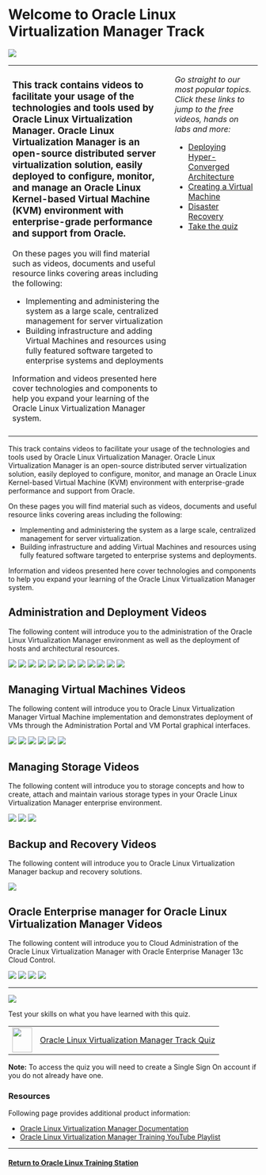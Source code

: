 
# Welcome to Oracle Linux Virtualization Manager Track

![](../common/images/OLVM-1200x200-banner.png)


<table width="1200">
<colgroup>
   <col width="900">
   <col width="300">
</colgroup>
   <tr>   
      <td>
	 <h3><b>This track contains videos to facilitate your usage of the technologies and tools used by Oracle Linux Virtualization Manager. Oracle Linux Virtualization Manager is an open-source distributed server virtualization solution, easily deployed to configure, monitor, and manage an Oracle Linux Kernel-based Virtual Machine (KVM) environment with enterprise-grade performance and support from Oracle.</b></h3>
	 <p>On these pages you will find material such as videos, documents and useful resource links covering areas including the following:</p>
    <ul>
       <li>Implementing and administering the system as a large scale, centralized management for server virtualization</li>
	    <li>Building infrastructure and adding Virtual Machines and resources using fully featured software targeted to enterprise systems and deployments</li>
     </ul>
	  <p>Information and videos presented here cover technologies and components to help you expand your learning of the Oracle Linux Virtualization Manager system.</p>
      </td>
      <td rowspan="2" valign="top"><p><i>Go straight to our most popular topics. Click these links to jump to the free videos, hands on labs and more:</i></p>
         <ul>
            <li><a href="#administration-and-deployment-videos">Deploying Hyper-Converged Architecture</a></li>
	         <li><a href="#managing-virtual-machines-videos">Creating a Virtual Machine</a></li>
            <li><a href="#backup-and-recovery-videos">Disaster Recovery</a></li>
            <li><a href="#olvm-quiz">Take the quiz</a></li>
         </ul>
      </td>
   </tr>
   <tr>   
      <td>  </td>
   </tr>
</table> 


This track contains videos to facilitate your usage of the technologies and tools used by Oracle Linux Virtualization Manager. Oracle Linux Virtualization Manager is an open-source distributed server virtualization solution, easily deployed to configure, monitor, and manage an Oracle Linux Kernel-based Virtual Machine (KVM) environment with enterprise-grade performance and support from Oracle.

On these pages you will find material such as videos, documents and useful resource links covering areas including the following:
- Implementing and administering the system as a large scale, centralized management for server virtualization.
- Building infrastructure and adding Virtual Machines and resources using fully featured software targeted to enterprise systems and deployments.

Information and videos presented here cover technologies and components to help you expand your learning of the Oracle Linux Virtualization Manager system.

## Administration and Deployment Videos
The following content will introduce you to the administration of the Oracle Linux Virtualization Manager environment as well as the deployment of hosts and architectural resources.

[![](../common/images/users_groups_olvm_300.png)](https://youtu.be/oAfSLvIsUac)
[![](../common/images/roles_perms_olvm_300.png)](https://youtu.be/zjXX8EYIBzA)
[![](../common/images/add_kvm_host_olvm_300.png)](https://youtu.be/qMbUVnCbW7g)
[![](../common/images/create_vm_net_olvm_300.png)](https://youtu.be/RV6BSBOyjDU)
[![](../common/images/bu_rest_olvm_300.png)](https://youtu.be/j-BWLlD2yfI)
[![](../common/images/upgrade_olvm_300.png)](https://youtu.be/T07HSTrODRw)
[![](../common/images/config_vlans_olvm_300.png)](https://youtu.be/K-l7siJcDwI)
[![](../common/images/get_start_rest_olvm_300.png)](https://youtu.be/lk2kIUE-QU4)
[![](../common/images/bu_vms_api_olvm_300.png)](https://youtu.be/aLvNcNd5r50)
[![](../common/images/hyper_conv_arch_olvm_300.png)](https://youtu.be/FPHRC5mCxgQ)
[![](../common/images/migrate_olvm_kvm_300.png)](https://youtu.be/DqUi9dOInts)
[![](../common/images/migrate_from_ovirt_300.png)](https://youtu.be/Gs7qKGd4iTM)

## Managing Virtual Machines Videos
The following content will introduce you to Oracle Linux Virtualization Manager Virtual Machine implementation and demonstrates deployment of VMs through the Administration Portal and VM Portal graphical interfaces.

[![](../common/images/create_vm_olvm_300.png)](https://youtu.be/clYVICSQ4MY)
[![](../common/images/create_temp_olvm_300.png)](https://youtu.be/QbJV0VfXpg8)
[![](../common/images/create_vm_from_temp_olvm_300.png)](https://youtu.be/WikfPdtbwEs)
[![](../common/images/export_vm_temp_olvm_300.png)](https://youtu.be/G-GfXxfCI-Q)
[![](../common/images/create_vm_snap_olvm_300.png)](https://youtu.be/s9u5gRQPSjQ)
[![](../common/images/rest_vm_snap_olvm_300.png)](https://youtu.be/KV-1cCFg4NU)

## Managing Storage Videos
The following content will introduce you to storage concepts and how to create, attach and maintain various storage types in your Oracle Linux Virtualization Manager enterprise environment.

[![](../common/images/iscsi_olvm_300.png)](https://youtu.be/EeOL9wjwoMU)
[![](../common/images/nfs_olvm_300.png)](https://youtu.be/NRQ2KVaLHOw)
[![](../common/images/upload_res_olvm_300.png)](https://youtu.be/KE3uuQObJZw)

## Backup and Recovery Videos
The following content will introduce you to Oracle Linux Virtualization Manager backup and recovery solutions.

[![](../common/images/act_pas_dr_olvm_300.png)](https://youtu.be/0VSo7ZGIdo8)

## Oracle Enterprise manager for Oracle Linux Virtualization Manager Videos
The following content will introduce you to Cloud Administration of the Oracle Linux Virtualization Manager with Oracle Enterprise Manager 13c Cloud Control.

[![](../common/images/mon_olvm_oe_300.png)](https://youtu.be/834PviF4kV0)
[![](../common/images/reg_olvm_oe_300.png)](https://youtu.be/nyMSJKFN4HU)
[![](../common/images/conf_met_ext_olvm_300.png)](https://youtu.be/lyPtzCuEDcQ)
[![](../common/images/creat_inc_rule_olvm_300.png)](https://youtu.be/OMp6WoDxsqU)

---

<p><img id="olvm-quiz" src="../common/images/quiz1.png"></p>
   
  
Test your skills on what you have learned with this quiz.   
 
<table>
    <tr>
    <td><img src="../common/images/quiz_v2.png" width="40" height="50"></td>
    <td><a href="https://apexapps.oracle.com/pls/apex/f?p=ST_QUIZ:200:0::::P200_QUIZ_KEY:CMMO0UH">Oracle Linux Virtualization Manager Track Quiz</a></td>
  </tr>
</table>    
<b>Note:</b> To access the quiz you will need to create a Single Sign On account if you do not already have one.

### Resources

Following page provides additional product information:

- [Oracle Linux Virtualization Manager Documentation](https://docs.oracle.com/en/virtualization/oracle-linux-virtualization-manager/)
- [Oracle Linux Virtualization Manager Training YouTube Playlist](https://www.youtube.com/playlist?list=PLKCk3OyNwIzu_Cch2fK2K4yO57d6xT8dt)


---
#### [Return to Oracle Linux Training Station](../README.md)
